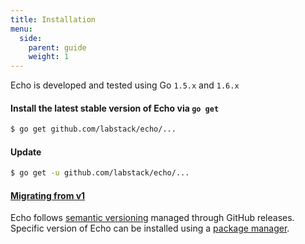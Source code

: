 ```yaml
---
title: Installation
menu:
  side:
    parent: guide
    weight: 1
---
```


Echo is developed and tested using Go `1.5.x` and `1.6.x`

#### Install the latest stable version of Echo via `go get`

```sh
$ go get github.com/labstack/echo/...
```

#### Update

```sh
$ go get -u github.com/labstack/echo/...
```

#### [Migrating from v1](/guide/migrating)

Echo follows [semantic versioning](http://semver.org) managed through GitHub releases.
Specific version of Echo can be installed using a [package manager](https://github.com/avelino/awesome-go#package-management).
